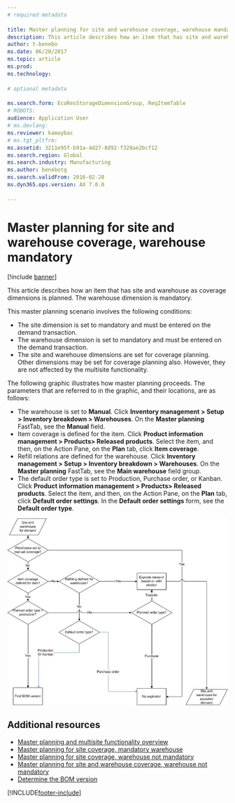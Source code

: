 ```yaml
---
# required metadata

title: Master planning for site and warehouse coverage, warehouse mandatory
description: This article describes how an item that has site and warehouse as coverage dimensions is planned. The warehouse dimension is mandatory.
author: t-benebo
ms.date: 06/20/2017
ms.topic: article
ms.prod: 
ms.technology: 

# optional metadata

ms.search.form: EcoResStorageDimensionGroup, ReqItemTable
# ROBOTS: 
audience: Application User
# ms.devlang: 
ms.reviewer: kamaybac
# ms.tgt_pltfrm: 
ms.assetid: 3211e95f-b91a-4d27-8d92-f328ae2bcf12
ms.search.region: Global
ms.search.industry: Manufacturing
ms.author: benebotg
ms.search.validFrom: 2016-02-28
ms.dyn365.ops.version: AX 7.0.0

---
```


# Master planning for site and warehouse coverage, warehouse mandatory

[!include [banner](../includes/banner.md)]

This article describes how an item that has site and warehouse as coverage dimensions is planned. The warehouse dimension is mandatory.

This master planning scenario involves the following conditions:

-   The site dimension is set to mandatory and must be entered on the demand transaction.
-   The warehouse dimension is set to mandatory and must be entered on the demand transaction.
-   The site and warehouse dimensions are set for coverage planning. Other dimensions may be set for coverage planning also. However, they are not affected by the multisite functionality.

The following graphic illustrates how master planning proceeds. The parameters that are referred to in the graphic, and their locations, are as follows:
-   The warehouse is set to **Manual**. Click **Inventory management &gt; Setup &gt; Inventory breakdown &gt; Warehouses**. On the **Master planning** FastTab, see the **Manual** field.
-   Item coverage is defined for the item. Click **Product information management &gt; Products&gt; Released products**. Select the item, and then, on the Action Pane, on the **Plan** tab, click **Item coverage**.
-   Refill relations are defined for the warehouse. Click **Inventory management &gt; Setup &gt; Inventory breakdown &gt; Warehouses**. On the **Master planning** FastTab, see the **Main warehouse** field group.
-   The default order type is set to Production, Purchase order, or Kanban. Click **Product information management &gt; Products&gt; Released products**. Select the item, and then, on the Action Pane, on the **Plan** tab, click **Default order settings**. In the **Default order settings** form, see the **Default order type**.

![Demand site and warehouse coverage, wh mandatory.](./media/multisitedemandexplosionscenarioforsiteandwarehousecoveragewarehousemandatory.jpg)



## Additional resources

- [Master planning and multisite functionality overview](master-plan-multisite-functionality.md)
- [Master planning for site coverage, mandatory warehouse](master-plan-site-coverage-warehouse-mandatory.md)
- [Master planning for site coverage, warehouse not mandatory](master-plan-site-coverage-warehouse-not-mandatory.md)
- [Master planning for site and warehouse coverage, warehouse not mandatory](master-plan-site-warehouse-coverage-warehouse-not-mandatory.md)
- [Determine the BOM version](master-plan-bom-version-determined.md)





[!INCLUDE[footer-include](../../includes/footer-banner.md)]